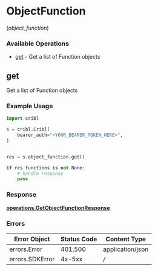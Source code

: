 # ObjectFunction
(*object_function*)

### Available Operations

* [get](#get) - Get a list of Function objects

## get

Get a list of Function objects

### Example Usage

```python
import cribl

s = cribl.Cribl(
    bearer_auth="<YOUR_BEARER_TOKEN_HERE>",
)


res = s.object_function.get()

if res.functions is not None:
    # handle response
    pass
```


### Response

**[operations.GetObjectFunctionResponse](../../models/operations/getobjectfunctionresponse.md)**
### Errors

| Error Object     | Status Code      | Content Type     |
| ---------------- | ---------------- | ---------------- |
| errors.Error     | 401,500          | application/json |
| errors.SDKError  | 4x-5xx           | */*              |
